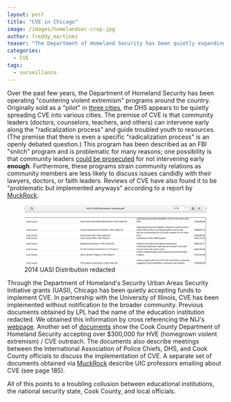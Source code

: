 ```yaml
---
layout: post
title: "CVE in Chicago"
image: /images/homelandsec-crop.jpg
author: freddy_martinez
teaser: "The Department of Homeland Security has been quietly expanding surveillance programs in Chicago"
categories:
  - CVE
tags:
  - surveillance
---
```


Over the past few years, the Department of Homeland Security has been operating "countering violent extremism" programs around the country. Originally sold as a "pilot" in [three cities](http://www.usnews.com/news/us/articles/2016-03-24/effort-in-3-us-cities-to-combat-extremism-off-to-slow-start), the DHS appears to be quietly spreading CVE into various cities. The premise of CVE is that community leaders (doctors, counselors, teachers, and others) can intervene early along the "radicalization process" and guide troubled youth to resources. (The premise that there is even a specific "radicalization process" is an openly debated question.) This program has been described as an FBI "snitch" program and is problematic for many reasons; one possibility is that community leaders [could be prosecuted](http://www.truth-out.org/news/item/35405-fbi-faces-criticism-for-plan-to-turn-muslim-community-leaders-into-snitches) for not intervening early **enough**. Furthermore, these programs strain community relations as community members are less likely to discuss issues candidly with their lawyers, doctors, or faith leaders. Reviews of CVE have also found it to be "problematic but implemented anyways" according to a report by [MuckRock](https://www.muckrock.com/news/archives/2016/may/13/boston-cve/).

<figure>
	<a href="/images/UASIDistribution.png"><img src="/images/UASIDistribution.png"></a>
	<figcaption>2014 UASI Distribution redacted</figcaption>
</figure>

Through the Department of Homeland's Security Urban Areas Security Initiative grants (UASI), Chicago has been quietly accepting funds to implement CVE. In partnership with the University of Illinois, CVE has been implemented without notification to the broader community. Previous documents obtained by LPL had the name of the education institution redacted. We obtained this information by cross referencing the NIJ's [webpage](https://www.nij.gov/funding/awards/Pages/awards-list.aspx?tags=Domestic%20Radicalization). Another set of [documents](https://github.com/freddymartinez9/miscfoiamirror/blob/master/CVE/FreddyMartinezCVEFOIAtrusted.pdf) show the Cook County Department of Homeland Security accepting over $300,000 for HVE (homegrown violent extremism) / CVE outreach. The documents also describe meetings between the International Association of Police Chiefs, DHS, and Cook County officials to discuss the implementation of CVE. A separate set of documents obtained via [MuckRock](https://d3gn0r3afghep.cloudfront.net/foia_files/2016/05/13/Binder1_Redacted.pdf) describe UIC professors emailing about CVE (see page 185).

All of this points to a troubling collusion between educational institutions, the national security state, Cook County, and local officials.  
